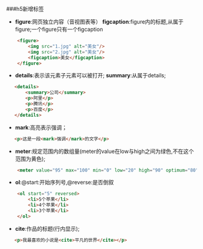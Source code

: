 ###h5新增标签

* **figure**:网页独立内容（音视图表等）
   **figcaption**:figure内的标题,从属于figure;一个figure只有一个figcaption
```html
    <figure>
        <img src="1.jpg" alt="美女"/>
        <img src="2.jpg" alt="美女"/>
        <figcaption>美女</figcaption>
    </figure>
```

* **details**:表示该元素子元素可以被打开;
   **summary**:从属于details;
```html
   <details>
       <summary>公司</summary>
       <p>阿里</p>
       <p>腾讯</p>
       <p>百度</p>
   </details>
```

* **mark**:高亮表示强调；
```html
   <p>这是一段<mark>强调</mark>的文字</p>
```

* **meter**:规定范围内的数组量(meter的value在low与high之间为绿色,不在这个范围为黄色);
```html
    <meter value="95" max="100" min="0" low="20" high="90" optimum="80"></meter>
```

* **ol**:@start:开始序列号,@reverse:是否倒叙
```html
    <ol start="5" reversed>
        <li>5个苹果</li>
        <li>4个苹果</li>
        <li>3个苹果</li>
    </ol>
```

* **cite**:作品的标题(行内显示);
```html
   <p>我最喜欢的小说是<cite>平凡的世界</cite></p>
```
